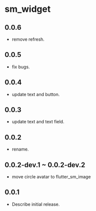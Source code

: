 # sm_widget

## 0.0.6

* remove refresh.

## 0.0.5

* fix bugs.

## 0.0.4

* update text and button.

## 0.0.3

* update text and text field.

## 0.0.2

* rename.

## 0.0.2-dev.1 ~ 0.0.2-dev.2

* move circle avatar to flutter_sm_image

## 0.0.1

* Describe initial release.
